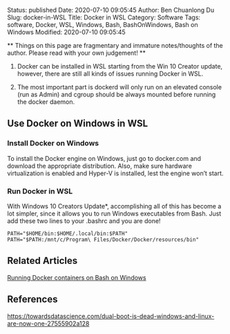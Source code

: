 Status: published
Date: 2020-07-10 09:05:45
Author: Ben Chuanlong Du
Slug: docker-in-WSL
Title: Docker in WSL
Category: Software
Tags: software, Docker, WSL, Windows, Bash, BashOnWindows, Bash on Windows
Modified: 2020-07-10 09:05:45

**
Things on this page are
fragmentary and immature notes/thoughts of the author.
Please read with your own judgement!
**

1. Docker can be installed in WSL starting from the Win 10 Creator update,
    however, 
    there are still all kinds of issues running Docker in WSL.

2. The most important part is dockerd will only run on an elevated console (run as Admin) 
    and cgroup should be always mounted before running the docker daemon.


## Use Docker on Windows in WSL

### Install Docker on Windows

To install the Docker engine on Windows, 
just go to docker.com and download the appropriate distribution. 
Also, 
make sure hardware virtualization is enabled and Hyper-V is installed, 
lest the engine won’t start.

### Run Docker in WSL

With Windows 10 Creators Update*, 
accomplishing all of this has become a lot simpler, 
since it allows you to run Windows executables from Bash. 
Just add these two lines to your .bashrc and you are done!

    PATH="$HOME/bin:$HOME/.local/bin:$PATH"
    PATH="$PATH:/mnt/c/Program\ Files/Docker/Docker/resources/bin"

## Related Articles 

[Running Docker containers on Bash on Windows](https://blog.jayway.com/2017/04/19/running-docker-on-bash-on-windows/)

## References

https://towardsdatascience.com/dual-boot-is-dead-windows-and-linux-are-now-one-27555902a128